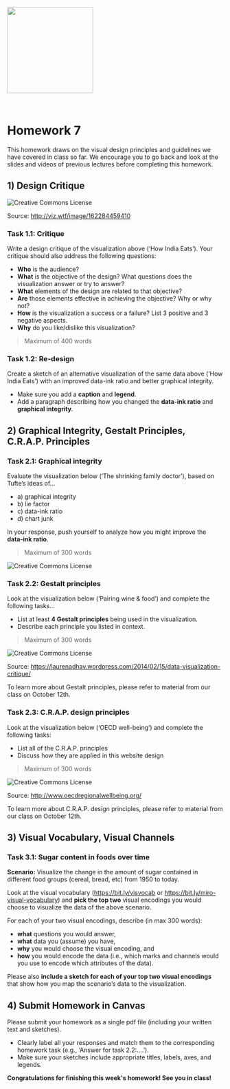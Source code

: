 <!-----
layout: lab
exclude: true
----->

<img src="cs171-logo.png" width="200">

&nbsp;

# Homework 7

This homework draws on the visual design principles and guidelines we have covered in class so far. We encourage you to go back and look at the slides and videos of previous lectures before completing this homework.

## 1) Design Critique 


![Creative Commons License](cs171-hw7-infographic-1.png)

Source: http://viz.wtf/image/162284459410

### Task 1.1: Critique

Write a design critique of the visualization above (‘How India Eats’). Your critique should also address the following questions:

- **Who** is the audience?
- **What** is the objective of the design? What questions does the visualization answer or try to answer?
- **What** elements of the design are related to that objective?
- **Are** those elements effective in achieving the objective? Why or why not?
- **How** is the visualization a success or a failure? List 3 positive and 3 negative aspects.
- **Why** do you like/dislike this visualization?

> Maximum of 400 words

### Task 1.2: Re-design

Create a sketch of an alternative visualization of the same data above (‘How India Eats’) with an improved data-ink ratio and better graphical integrity. 

- Make sure you add a **caption** and **legend**. 
- Add a paragraph describing how you changed the **data-ink ratio** and **graphical integrity**.

## 2) Graphical Integrity, Gestalt Principles, C.R.A.P. Principles 

### Task 2.1: Graphical integrity

Evaluate the visualization below (‘The shrinking family doctor’), based on Tufte’s ideas of... 
- a) graphical integrity
- b) lie factor
- c) data-ink ratio 
- d) chart junk

In your response, push yourself to analyze how you might improve the **data-ink ratio**.

> Maximum of 300 words

![Creative Commons License](cs171-hw7-infographic-2.png)

### Task 2.2: Gestalt principles

Look at the visualization below (‘Pairing wine & food’) and complete the following tasks... 

- List at least **4 Gestalt principles** being used in the visualization.
- Describe each principle you listed in context.

> Maximum of 300 words

![Creative Commons License](cs171-hw7-infographic-3.png)

Source: https://laurenadhav.wordpress.com/2014/02/15/data-visualization-critique/

To learn more about Gestalt principles, please refer to material from our class on October 12th.

### Task 2.3: C.R.A.P. design principles

Look at the visualization below (‘OECD well-being’) and complete the following tasks:

- List all of the C.R.A.P. principles
- Discuss how they are applied in this website design 

> Maximum of 300 words

![Creative Commons License](cs171-hw7-infographic-4.png)

Source: http://www.oecdregionalwellbeing.org/

To learn more about C.R.A.P. design principles, please refer to material from our class on October 12th.


## 3) Visual Vocabulary, Visual Channels

### Task 3.1: Sugar content in foods over time

**Scenario:** Visualize the change in the amount of sugar contained in different food groups (cereal, bread, etc) from 1950 to today.

Look at the visual vocabulary (https://bit.ly/visvocab or https://bit.ly/miro-visual-vocabulary) and **pick the top two** visual encodings you would choose to visualize the data of the above scenario.

For each of your two visual encodings, describe (in max 300 words):
- **what** questions you would answer,
- **what** data you (assume) you have,
- **why** you would choose the visual encoding, and
- **how** you would encode the data (i.e., which marks and channels would you use to encode which attributes of the data).

Please also **include a sketch for each of your top two visual encodings** that show how you map the scenario’s data to the visualization.

## 4) Submit Homework in Canvas

Please submit your homework as a single pdf file (including your written text and sketches). 
- Clearly label all your responses and match them to the corresponding homework task (e.g., ‘Answer for task 2.2:....’).
- Make sure your sketches include appropriate titles, labels, axes, and legends.

**Congratulations for finishing this week's homework! See you in class!**
